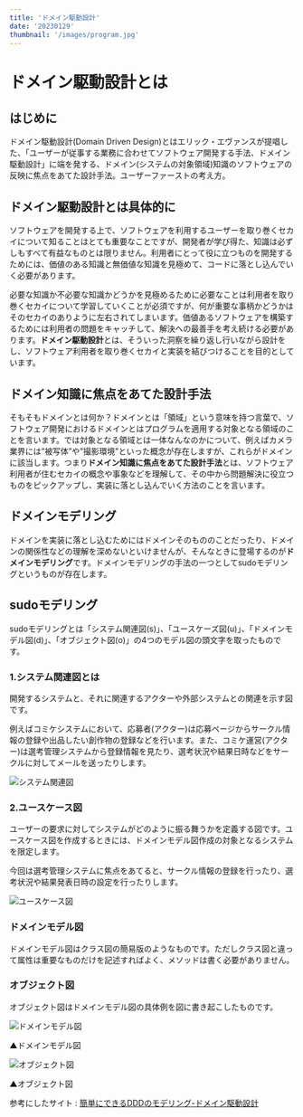 ```yaml
---
title: 'ドメイン駆動設計'
date: '20230129'
thumbnail: '/images/program.jpg'
---
```


# **ドメイン駆動設計とは**

## **はじめに**

ドメイン駆動設計(Domain Driven Design)とはエリック・エヴァンスが提唱した、「ユーザーが従事する業務に合わせてソフトウェア開発する手法、ドメイン駆動設計」に端を発する、ドメイン(システムの対象領域)知識のソフトウェアの反映に焦点をあてた設計手法。ユーザーファーストの考え方。

## **ドメイン駆動設計とは具体的に**

ソフトウェアを開発する上で、ソフトウェアを利用するユーザーを取り巻くセカイについて知ることはとても重要なことですが、開発者が学び得た、知識は必ずしもすべて有益なものとは限りません。利用者にとって役に立つものを開発するためには、価値のある知識と無価値な知識を見極めて、コードに落とし込んでいく必要があります。

必要な知識か不必要な知識かどうかを見極めるために必要なことは利用者を取り巻くセカイについて学習していくことが必須ですが、何が重要な事柄かどうかはそのセカイのありように左右されてしまいます。価値あるソフトウェアを構築するためには利用者の問題をキャッチして、解決への最善手を考え続ける必要があります。**ドメイン駆動設計**とは、そういった洞察を繰り返し行いながら設計をし、ソフトウェア利用者を取り巻くセカイと実装を結びつけることを目的としています。

## **ドメイン知識に焦点をあてた設計手法**

そもそもドメインとは何か？ドメインとは「領域」という意味を持つ言葉で、ソフトウェア開発におけるドメインとはプログラムを適用する対象となる領域のことを言います。では対象となる領域とは一体なんなのかについて、例えばカメラ業界には”被写体”や”撮影環境”といった概念が存在しますが、これらがドメインに該当します。つまり**ドメイン知識に焦点をあてた設計手法**とは、ソフトウェア利用者が住むセカイの概念や事象などを理解して、その中から問題解決に役立つものをピックアップし、実装に落とし込んでいく方法のことを言います。

## **ドメインモデリング**

ドメインを実装に落とし込むためにはドメインそのもののことだったり、ドメインの関係性などの理解を深めないといけませんが、そんなときに登場するのが**ドメインモデリング**です。ドメインモデリングの手法の一つとしてsudoモデリングというものが存在します。

## **sudoモデリング**

sudoモデリングとは「システム関連図(s)」、「ユースケーズ図(u)」、「ドメインモデル図(d)」、「オブジェクト図(o)」の4つのモデル図の頭文字を取ったものです。

### **1.システム関連図とは**

開発するシステムと、それに関連するアクターや外部システムとの関連を示す図です。

例えばコミケシステムにおいて、応募者(アクター)は応募ページからサークル情報の登録や出品したい創作物の登録などを行います。また、コミケ運営(アクター)は選考管理システムから登録情報を見たり、選考状況や結果日時などをサークルに対してメールを送ったりします。

![システム関連図](/images/note/system.png)

### **2.ユースケース図**

ユーザーの要求に対してシステムがどのように振る舞うかを定義する図です。ユースケース図を作成するときには、ドメインモデル図作成の対象となるシステムを限定します。

今回は選考管理システムに焦点をあてると、サークル情報の登録を行ったり、選考状況や結果発表日時の設定を行ったりします。

![ユースケース図](/images/note/usecase.png)

### **ドメインモデル図**

ドメインモデル図はクラス図の簡易版のようなものです。ただしクラス図と違って属性は重要なものだけを記述すればよく、メソッドは書く必要がありません。

### **オブジェクト図**

オブジェクト図はドメインモデル図の具体例を図に書き起こしたものです。

![ドメインモデル図](/images/note/domain.png)

▲ドメインモデル図

![オブジェクト図](/images/note/object.png)

▲オブジェクト図


参考にしたサイト : 
[簡単にできるDDDのモデリング-ドメイン駆動設計](https://little-hands.hatenablog.com/entry/2022/06/01/ddd-modeling)